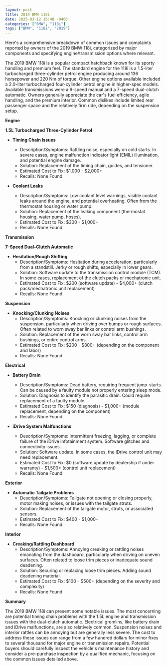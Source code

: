 ```yaml
---
layout: post
title: 2019 BMW 118i
date: 2025-03-12 16:48 -0400
categories: ["BMW", "118i"]
tags: ["BMW", "118i", "2019"]
---
```

Here's a comprehensive breakdown of common issues and complaints reported by owners of the 2019 BMW 118i, categorized by major components and specifying engine/transmission options where relevant.

The 2019 BMW 118i is a popular compact hatchback known for its sporty handling and premium feel. The standard engine for the 118i is a 1.5-liter turbocharged three-cylinder petrol engine producing around 136 horsepower and 220 Nm of torque. Other engine options available included a 2.0-liter turbocharged four-cylinder petrol engine in higher-spec models. Available transmissions were a 6-speed manual and a 7-speed dual-clutch automatic. Owners generally appreciate the car's fuel efficiency, agile handling, and the premium interior. Common dislikes include limited rear passenger space and the relatively firm ride, depending on the suspension setup.

**Engine**

**1.5L Turbocharged Three-Cylinder Petrol**

*   **Timing Chain Issues**
    *   Description/Symptoms: Rattling noise, especially on cold starts. In severe cases, engine malfunction indicator light (EMIL) illumination, and potential engine damage.
    *   Solution: Replacement of the timing chain, guides, and tensioner.
    *   Estimated Cost to Fix: $1,000 - $2,000+
    *   Recalls: None Found

*   **Coolant Leaks**
    *   Description/Symptoms: Low coolant level warnings, visible coolant leaks around the engine, and potential overheating. Often from the thermostat housing or water pump.
    *   Solution: Replacement of the leaking component (thermostat housing, water pump, hoses).
    *   Estimated Cost to Fix: $300 - $1,000+
    *   Recalls: None Found

**Transmission**

**7-Speed Dual-Clutch Automatic**

*   **Hesitation/Rough Shifting**
    *   Description/Symptoms: Hesitation during acceleration, particularly from a standstill. Jerky or rough shifts, especially in lower gears.
    *   Solution: Software update to the transmission control module (TCM). In some cases, replacement of the clutch packs or mechatronic unit.
    *   Estimated Cost to Fix: $200 (software update) - $4,000+ (clutch pack/mechatronic unit replacement)
    *   Recalls: None Found

**Suspension**

*   **Knocking/Clunking Noises**
    *   Description/Symptoms: Knocking or clunking noises from the suspension, particularly when driving over bumps or rough surfaces. Often related to worn sway bar links or control arm bushings.
    *   Solution: Replacement of the worn sway bar links, control arm bushings, or entire control arms.
    *   Estimated Cost to Fix: $200 - $800+ (depending on the component and labor)
    *   Recalls: None Found

**Electrical**

*   **Battery Drain**
    *   Description/Symptoms: Dead battery, requiring frequent jump-starts.  Can be caused by a faulty module not properly entering sleep mode.
    *   Solution: Diagnosis to identify the parasitic drain. Could require replacement of a faulty module.
    *   Estimated Cost to Fix: $150 (diagnosis) - $1,000+ (module replacement, depending on the component)
    *   Recalls: None Found

*   **iDrive System Malfunctions**
    *   Description/Symptoms: Intermittent freezing, lagging, or complete failure of the iDrive infotainment system. Software glitches and connectivity issues.
    *   Solution: Software update. In some cases, the iDrive control unit may need replacement.
    *   Estimated Cost to Fix: $0 (software update by dealership if under warranty) - $1,500+ (control unit replacement)
    *   Recalls: None Found

**Exterior**

*   **Automatic Tailgate Problems**
    *   Description/Symptoms: Tailgate not opening or closing properly, motor making noises, or issues with the tailgate struts.
    *   Solution: Replacement of the tailgate motor, struts, or associated sensors.
    *   Estimated Cost to Fix: $400 - $1,000+
    *   Recalls: None Found

**Interior**

*   **Creaking/Rattling Dashboard**
    *   Description/Symptoms: Annoying creaking or rattling noises emanating from the dashboard, particularly when driving on uneven surfaces. Often related to loose trim pieces or inadequate sound deadening.
    *   Solution: Securing or replacing loose trim pieces.  Adding sound deadening material.
    *   Estimated Cost to Fix: $100 - $500+ (depending on the severity and complexity)
    *   Recalls: None Found

**Summary**

The 2019 BMW 118i can present some notable issues. The most concerning are potential timing chain problems with the 1.5L engine and transmission issues with the dual-clutch automatic. Electrical gremlins, like battery drain and iDrive malfunctions, are also relatively common. Suspension noises and interior rattles can be annoying but are generally less severe. The cost to address these issues can range from a few hundred dollars for minor fixes to several thousand for major engine or transmission repairs.  Potential buyers should carefully inspect the vehicle's maintenance history and consider a pre-purchase inspection by a qualified mechanic, focusing on the common issues detailed above.

